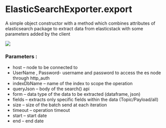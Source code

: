 # ElasticSearchExporter.export

A simple object constructor with a method which combines attributes of elasticsearch package to extract data from elasticstack with some parameters added by the client

![](https://git.daimler.com/BALACAR/elasticstack/blob/master/Images/Capture.PNG)

### Parameters :
* host – node to be connected to
* UserName , Password- username and password to access the es node through http_auth
* indexDbName – name of the index to scope the operation
* queryJson – body of the search() api
* form – data type of the data to be extracted (dataframe, json)
* fields – extracts only specific fields within the data (Topic/Payload/all)
* size – size of the batch send at each iteration
* timeout – operation timeout
* start – start date
* end – end date
